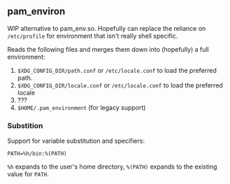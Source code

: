## pam_environ

WIP alternative to pam_env.so. Hopefully can replace the reliance on
`/etc/profile` for environment that isn't really shell specific.

Reads the following files and merges them down into (hopefully) a full
environment:

1. `$XDG_CONFIG_DIR/path.conf` or `/etc/locale.conf` to load the
   preferred path.
2. `$XDG_CONFIG_DIR/locale.conf` or `/etc/locale.conf` to load the
   preferred locale
3. ???
4. `$HOME/.pam_environment` (for legacy support)

### Substition

Support for variable substitution and specifiers:

    PATH=%h/bin:%(PATH)

`%h` expands to the user's home directory, `%(PATH)` expands to the
existing value for `PATH`.
